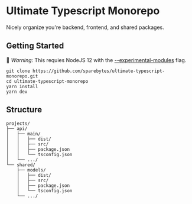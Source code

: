 # Ultimate Typescript Monorepo

Nicely organize you're backend, frontend, and shared packages.

## Getting Started

🚨 *Warning*: This requies NodeJS 12 with the [--experimental-modules](https://github.com/jkrems/proposal-pkg-exports) flag.

```shell
git clone https://github.com/sparebytes/ultimate-typescript-monorepo.git
cd ultimate-typescript-monorepo
yarn install
yarn dev
```

## Structure

```
projects/
├── api/
│   ├── main/
│   │   ├── dist/
│   │   ├── src/
│   │   ├── package.json
│   │   └── tsconfig.json
│   └── .../
└── shared/
    ├── models/
    │   ├── dist/
    │   ├── src/
    │   ├── package.json
    │   └── tsconfig.json
    └── .../
```
